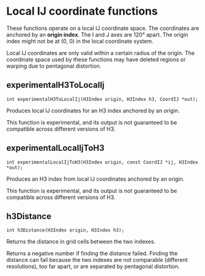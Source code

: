 # Local IJ coordinate functions

These functions operate on a local IJ coordinate space. The
coordinates are anchored by an **origin index**. The I and J
axes are 120&deg; apart. The origin index might not be at
(0, 0) in the local coordinate system.

Local IJ coordinates are only valid within a certain radius of the origin.
The coordinate space used by these functions may have deleted regions or
warping due to pentagonal distortion.

## experimentalH3ToLocalIj

```
int experimentalH3ToLocalIj(H3Index origin, H3Index h3, CoordIJ *out);
```

Produces local IJ coordinates for an H3 index anchored by an origin.

This function is experimental, and its output is not guaranteed
to be compatible across different versions of H3.

## experimentalLocalIjToH3

```
int experimentalLocalIjToH3(H3Index origin, const CoordIJ *ij, H3Index *out);
```

Produces an H3 index from local IJ coordinates anchored by an origin.

This function is experimental, and its output is not guaranteed
to be compatible across different versions of H3.

## h3Distance

```
int h3Distance(H3Index origin, H3Index h3);
```

Returns the distance in grid cells between the two indexes.

Returns a negative number if finding the distance failed. Finding the distance can fail because the two
indexes are not comparable (different resolutions), too far apart, or are separated by pentagonal
distortion.
